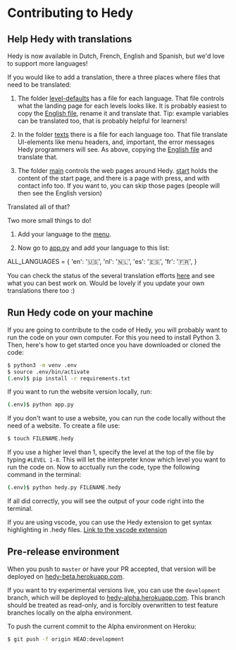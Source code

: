 Contributing to Hedy
======================


Help Hedy with translations
------------

Hedy is now available in Dutch, French, English and Spanish, but we'd love to support more languages! 

If you would like to add a translation, there a three places where files that need to be translated:

1) The folder [level-defaults](https://github.com/Felienne/hedy/blob/master/coursedata/level-defaults/) has a file for each language. That file controls what the landing page for each levels looks like. It is probably easiest to copy the [English file](https://github.com/Felienne/hedy/blob/master/coursedata/level-defaults/en.yaml), rename it and translate that. Tip: example variables can be translated too, that is probably helpful for learners!

2) In the folder [texts](https://github.com/Felienne/hedy/tree/master/coursedata/texts) there is a file for each language too. That file translate UI-elements like menu headers, and, important, the error messages Hedy programmers will see. As above, copying the [English file](https://github.com/Felienne/hedy/blob/master/coursedata/texts/en.yaml) and translate that.

3) The folder [main](https://github.com/Felienne/hedy/tree/master/main) controls the web pages around Hedy. [start](https://github.com/Felienne/hedy/blob/master/main/start-en.md) holds the content of the start page, and there is a page with press, and with contact info too. If you want to, you can skip those pages (people will then see the English version)

Translated all of that? 

Two more small things to do!

1) Add your language to the [menu](https://github.com/Felienne/hedy/blob/master/main/menu.json).

2) Now go to [app.py](https://github.com/Felienne/hedy/blob/master/app.py) and add your language to this list:

ALL_LANGUAGES = {
    'en': '🇺🇸',
    'nl': '🇳🇱',
    'es': '🇪🇸',
    'fr': '🇫🇷',
}

You can check the status of the several translation efforts [here](/STATUS.md) and see what you can best work on. Would be lovely if you update your own translations there too :)


Run Hedy code on your machine
------------

If you are going to contribute to the code of Hedy, you will probably want to run the code on your own computer. For this you need to install Python 3. Then, here's how to get started once you have downloaded or cloned the code:

```bash
$ python3 -m venv .env
$ source .env/bin/activate
(.env)$ pip install -r requirements.txt
```

If you want to run the website version locally, run:
```bash
(.env)$ python app.py
```

If you don't want to use a website, you can run the code locally without the need of a website. To create a file use:
```bash
$ touch FILENAME.hedy
```
If you use a higher level than 1, specify the level at the top of the file by typing ```#LEVEL 1-8```. This will let the interpreter know which level you want to run the code on. Now to acctually run the code, type the following command in the terminal:
```bash
(.env)$ python hedy.py FILENAME.hedy
```
If all did correctly, you will see the output of your code right into the terminal.

If you are using vscode, you can use the Hedy extension to get syntax highlighting in .hedy files.
[Link to the vscode extension](https://marketplace.visualstudio.com/items?itemName=d3rbgsr77yzykt2qsg6pgb54dv7d6jh2tlaeyuawkrz4inovt5ka.hedy)

Pre-release environment
-----------------------

When you push to `master` or have your PR accepted, that version will be deployed on
[hedy-beta.herokuapp.com](https://hedy-beta.herokuapp.com).

If you want to try experimental versions live, you can use the `development` branch, which will be deployed to [hedy-alpha.herokuapp.com](https://hedy-alpha.herokuapp.com). 
This branch should be treated as read-only, and is forcibly overwritten to test feature branches locally on the alpha environment.

To push the current commit to the Alpha environment on Heroku:

```bash
$ git push -f origin HEAD:development
```

